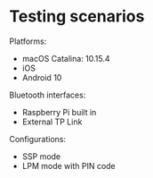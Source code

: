 # Testing scenarios

Platforms: 
- macOS Catalina: 10.15.4
- iOS
- Android 10

Bluetooth interfaces:
- Raspberry Pi built in
- External TP Link

Configurations:
- SSP mode
- LPM mode with PIN code